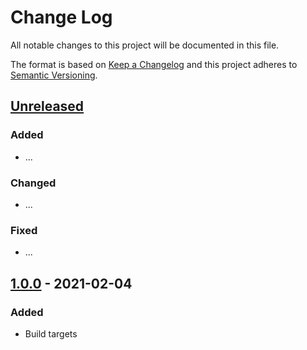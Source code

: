 ﻿# Change Log

All notable changes to this project will be documented in this file.

The format is based on [Keep a Changelog](http://keepachangelog.com/) and this project adheres to [Semantic Versioning](http://semver.org/).

## [Unreleased]
### Added
- ...
### Changed
- ...
### Fixed
- ...

## [1.0.0] - 2021-02-04
### Added
- Build targets

[Unreleased]: https://github.com/steffen-liersch/Liersch.Reflection/compare/v1.0.0...HEAD
[1.0.0]:      https://github.com/steffen-liersch/Liersch.Reflection/tree/v1.0.0

